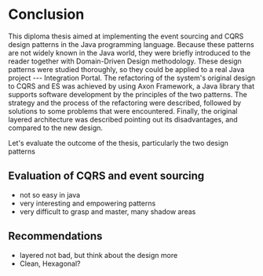 # Conclusion

This diploma thesis aimed at implementing the event sourcing and CQRS design patterns in the Java programming language. Because these patterns are not widely known in the Java world, they were briefly introduced to the reader together with Domain-Driven Design methodology. These design patterns were studied thoroughly, so they could be applied to a real Java project --- Integration Portal. The refactoring of the system's original design to CQRS and ES was achieved by using Axon Framework, a Java library that supports software development by the principles of the two patterns. The strategy and the process of the refactoring were described, followed by solutions to some problems that were encountered. Finally, the original layered architecture was described pointing out its disadvantages, and compared to the new design.

Let's evaluate the outcome of the thesis, particularly the two design patterns

## Evaluation of CQRS and event sourcing
- not so easy in java
- very interesting and empowering patterns
- very difficult to grasp and master, many shadow areas


## Recommendations
- layered not bad, but think about the design more
- Clean, Hexagonal?

